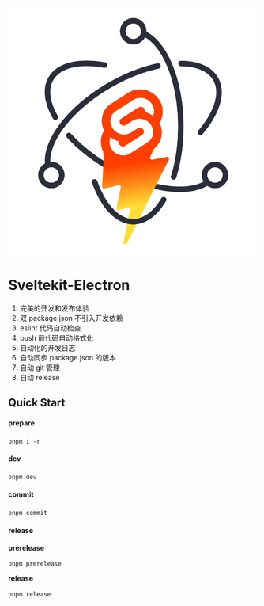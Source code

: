 <p align="center">
  <img src="static/sveltekit-electron.svg" />
</p>

# Sveltekit-Electron

1. 完美的开发和发布体验
2. 双 package.json 不引入开发依赖
3. eslint 代码自动检查
4. push 前代码自动格式化
5. 自动化的开发日志
6. 自动同步 package.json 的版本
7. 自动 git 管理
8. 自动 release

## Quick Start

#### prepare

`pnpm i -r`

#### dev

`pnpm dev`

#### commit

`pnpm commit`

#### release

**prerelease**

`pnpm prerelease`

**release**

`pnpm release`
